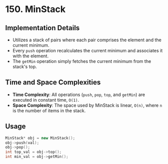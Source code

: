 # 150. MinStack

## Implementation Details
- Utilizes a stack of pairs where each pair comprises the element and the current minimum.
- Every `push` operation recalculates the current minimum and associates it with the element.
- The `getMin` operation simply fetches the current minimum from the stack's top.

## Time and Space Complexities
- **Time Complexity**: All operations (`push`, `pop`, `top`, and `getMin`) are executed in constant time, `O(1)`.
- **Space Complexity**: The space used by MinStack is linear, `O(n)`, where `n` is the number of items in the stack.

## Usage
```cpp
MinStack* obj = new MinStack();
obj->push(val);
obj->pop();
int top_val = obj->top();
int min_val = obj->getMin();